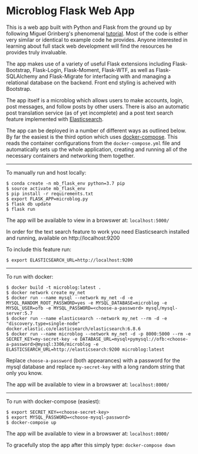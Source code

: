 # Microblog Flask Web App

This is a web app built with Python and Flask from the ground up by following Miguel Grinberg's phenomenal [tutorial](https://blog.miguelgrinberg.com/post/the-flask-mega-tutorial-part-i-hello-world). Most of the code is either very similar or identical to example code he provides. Anyone interested in learning about full stack web development will find the resources he provides truly invaluable. 

The app makes use of a variety of useful Flask extensions including Flask-Bootstrap, Flask-Login, Flask-Moment, Flask-WTF, as well as Flask-SQLAlchemy and Flask-Migrate for interfacing with and managing a relational database on the backend. Front end styling is acheived with Bootstrap. 

The app itself is a microblog which allows users to make accounts, login, post messages, and follow posts by other users. There is also an automatic post translation service (as of yet incomplete) and a post text search feature implemented with [Elasticsearch](https://www.elastic.co/products/elasticsearch).

The app can be deployed in a number of different ways as outlined below. By far the easiest is the third option which uses [docker-compose](https://docs.docker.com/compose/). This reads the container configurations from the `docker-compose.yml` file and automatically sets up the whole application, creating and running all of the necessary containers and networking them together. 

-----------

To manually run and host locally:
```
$ conda create -n mb_flask_env python=3.7 pip
$ source activate mb_flask_env
$ pip install -r requirements.txt
$ export FLASK_APP=microblog.py
$ flask db update
$ flask run
```
The app will be available to view in a browswer at: `localhost:5000/`

In order for the text search feature to work you need Elasticsearch installed and running, available on http://localhost:9200

To include this feature run:
```
$ export ELASTICSEARCH_URL=http://localhost:9200
```

-----------

To run with docker:
```
$ docker build -t microblog:latest .
$ docker network create my_net
$ docker run --name mysql --network my_net -d -e MYSQL_RANDOM_ROOT_PASSWORD=yes -e MYSQL_DATABASE=microblog -e MYSQL_USER=ofb -e MYSQL_PASSWORD=<choose-a-password> mysql/mysql-server:5.7
$ docker run --name elasticsearch --network my_net --rm -d -e "discovery.type=single-node" docker.elastic.co/elasticsearch/elasticsearch:6.8.6
$ docker run --name microblog --network my_net -d -p 8000:5000 --rm -e SECRET_KEY=my-secret-key -e DATABASE_URL=mysql+pymysql://ofb:<choose-a-password>@mysql:3306/microblog -e ELASTICSEARCH_URL=http://elasticsearch:9200 microblog:latest
```

Replace `choose-a-password` (both appearances) with a password for the mysql database and replace `my-secret-key` with a long random string that only you know.

The app will be available to view in a browswer at: `localhost:8000/`

-----------

To run with docker-compose (easiest):
```
$ export SECRET_KEY=<choose-secret-key>
$ export MYSQL_PASSWORD=<choose-mysql-password>
$ docker-compose up
```

The app will be available to view in a browswer at: `localhost:8000/`

To gracefully stop the app after this simply type: `docker-compose down`
